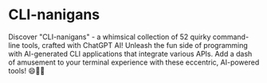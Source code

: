 # CLI-nanigans
Discover "CLI-nanigans" - a whimsical collection of 52 quirky command-line tools, crafted with ChatGPT AI! Unleash the fun side of programming with AI-generated CLI applications that integrate various APIs. Add a dash of amusement to your terminal experience with these eccentric, AI-powered tools! 😄🎉🤖
